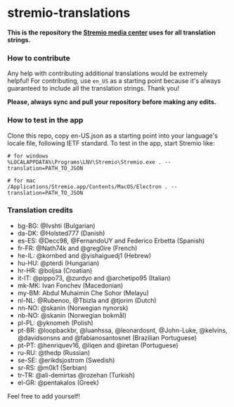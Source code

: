 # stremio-translations

**This is the repository the [Stremio media center](http://www.strem.io) uses
for all translation strings.**

### How to contribute

Any help with contributing additional translations would be extremely helpful!
For contributing, use `en_US` as a starting point because it's always
guaranteed to include all the translation strings.
Thank you!

**Please, always sync and pull your repository before making any edits.**

### How to test in the app

Clone this repo, copy en-US.json as a starting point into your language's
locale file, following IETF standard. To test in the app, start Stremio like:
```
# for windows
%LOCALAPPDATA%\Programs\LNV\Stremio\Stremio.exe . --translation=PATH_TO_JSON

# for mac
/Applications/Stremio.app/Contents/MacOS/Electron . --translation=PATH_TO_JSON
```

### Translation credits

- bg-BG: @Ivshti				(Bulgarian)
- da-DK: @Holsted777				(Danish)
- es-ES: @Decc98, @FernandoUY and Federico Erbetta		(Spanish)
- fr-FR: @Nath74k and @greg0ire			(French)
- he-IL: @kornbed and @yishaiguedj1		(Hebrew)
- hu-HU: @pterdi				(Hungarian)
- hr-HR: @boljsa (Croatian)
- it-IT: @pippo73, @zurdyo and @archetipo95			(Italian)
- mk-MK: Ivan Fonchev				(Macedonian)
- my-BM: Abdul Muhaimin Che Sohor (Melayu)
- nl-NL: @Rubenoo, @Tbizla and @tjorim		(Dutch)
- nn-NO: @skanin				(Norwegian nynorsk)
- nb-NO: @skanin				(Norwegian bokmål)
- pl-PL: @yknomeh				(Polish)
- pt-BR: @loopbackbr, @luanhssa, @leonardosnt, @John-Luke, @kelvins, @davidsonsns and @fabianosantosnet		(Brazilian Portuguese)
- pt-PT: @henriquev16, @liqen and @iretan	(Portuguese)
- ru-RU: @thedp					(Russian)
- se-SE: @erikdsjostrom				(Swedish)
- sr-RS: @m0k1      (Serbian)
- tr-TR: @ali-demirtas @rozehan				(Turkish)
- el-GR: @pentakalos					(Greek)

Feel free to add yourself!
